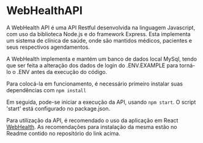 # WebHealthAPI

A WebHealth API é uma API Restful desenvolvida na linguagem Javascript, com uso da biblioteca Node.js e do framework Express.
Esta implementa um sistema de clínica de saúde, onde são mantidos médicos, pacientes e seus respectivos agendamentos.

A WebHealth implementa e mantém um banco de dados local MySql, tendo que ser feita a alteração dos dados de login do .ENV.EXAMPLE para torná-lo o .ENV antes da execução do código.

Para colocá-la em funcionamento, é necessário primeiro instalar suas dependências com `npm install`

Em seguida, pode-se iniciar a execução da API, usando `npm start`. O script 'start' está configurado no package.json.

Para utilização da API, é recomendado o uso da aplicação em React [WebHealth](https://github.com/tgo-mas/WebHealth). As recomendações para instalação da mesma estão no Readme contido no repositório do link acima.
